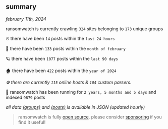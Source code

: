 
## summary
_february 11th, 2024_

ransomwatch is currently crawling `324` sites belonging to `173` unique groups

⏲ there have been `14` posts within the `last 24 hours`

🦈 there have been `133` posts within the `month of february`

🪐 there have been `1077` posts within the `last 90 days`

🏚 there have been `422` posts within the `year of 2024`

_⚙️ there are currently `115` online hosts & `104` custom parsers._

🦕 ransomwatch has been running for `2 years, 5 months and 5 days` and indexed `9879` posts

_all data  [(groups)](http://ransomwhat.telemetry.ltd/groups) and [(posts)](http://ransomwhat.telemetry.ltd/posts) is available in JSON (updated hourly)_

> ransomwatch is fully [open source](https://github.com/joshhighet/ransomwatch#ransomwatch--). please consider [sponsoring](https://github.com/sponsors/joshhighet) if you find it useful!
